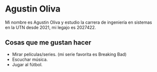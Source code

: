 # Agustin Oliva

Mi nombre es Agustin Oliva y estudio la carrera de ingeniería en sistemas en la UTN desde 2021, mi legajo es 2027422.

## Cosas que me gustan hacer
- Mirar películas/series. (mi serie favorita es Breaking Bad)
- Escuchar música.
- Jugar al fútbol.

